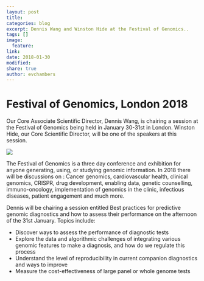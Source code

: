 ```yaml
---
layout: post
title:
categories: blog
excerpt: Dennis Wang and Winston Hide at the Festival of Genomics..
tags: []
image:
  feature:
link:
date: 2018-01-30
modified:
share: true
author: evchambers
---
```


# Festival of Genomics, London 2018

Our Core Associate Scientific Director, Dennis Wang, is chairing a session at the Festival of Genomics being held in January 30-31st in London. Winston Hide, our Core Scientific Director, will be one of the speakers at this session.

![](https://pbs.twimg.com/media/DRjiaZSWsAE5Q6L.jpg)

The Festival of Genomics is a three day conference and exhibition for anyone generating, using, or studying genomic information. 
In 2018 there will be discussions on : Cancer genomics, cardiovascular health, clinical genomics, CRISPR, drug development, enabling data, genetic counselling, immuno-oncology, implementation of genomics in the clinic, infectious diseases, patient engagement and much more.

Dennis will be chairing a session entitled Best practices for predictive genomic diagnostics and how to assess their performance on the afternoon of the 31st January. Topics include:
* Discover ways to assess the performance of diagnostic tests
* Explore the data and algorithmic challenges of integrating various genomic features to make a diagnosis, and how do we regulate this process
* Understand the level of reproducibility in current companion diagnostics and ways to improve
* Measure the cost-effectiveness of large panel or whole genome tests



